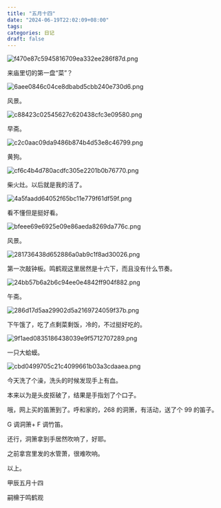 ```yaml
---
title: "五月十四"
date: "2024-06-19T22:02:09+08:00"
tags: 
categories: 日记
draft: false
---
```

![f470e87c5945816709ea332ee286f87d.png](https://cdn.jsdelivr.net/gh/luo029/blogimage@main/24%200619%202157%2002.png)

来庙里切的第一盘“菜”？

![6aee0846c04ce8dbabd5cbb240e730d6.png](https://cdn.jsdelivr.net/gh/luo029/blogimage@main/24%200619%202157%2037.png)

风景。

![c88423c02545627c620438cfc3e09580.png](https://cdn.jsdelivr.net/gh/luo029/blogimage@main/24%200619%202157%2045.png)

早斋。

![c2c0aac09da9486b874b4d53e8c46799.png](https://cdn.jsdelivr.net/gh/luo029/blogimage@main/24%200619%202158%2011.png)

黄狗。

![cf6c4b4d780acdfc305e2201b0b76770.png](https://cdn.jsdelivr.net/gh/luo029/blogimage@main/24%200619%202158%2011.png)

柴火灶。以后就是我的活了。

![4a5faadd64052f65bc11e779f61df59f.png](https://cdn.jsdelivr.net/gh/luo029/blogimage@main/24%200619%202158%2023.png)

看不懂但是挺好看。

![bfeee69e6925e09e86aeda8269da776c.png](https://cdn.jsdelivr.net/gh/luo029/blogimage@main/24%200619%202158%2052.png)

风景。

![281736438d652886a0ab9c1f8ad30026.png](https://cdn.jsdelivr.net/gh/luo029/blogimage@main/24%200619%202158%2052.png)

第一次敲钟板。鸣鹤观这里居然是十六下，而且没有什么节奏。

![24bb57b6a2b6c94ee0e4842ff904f882.png](https://cdn.jsdelivr.net/gh/luo029/blogimage@main/24%200619%202159%2015.png)

午斋。

![286d17d5aa29902d5a2169724059f37b.png](https://cdn.jsdelivr.net/gh/luo029/blogimage@main/24%200619%202159%2024.png)

下午饿了，吃了点剩菜剩饭，冷的，不过挺好吃的。

![9f1aed0835186438039e9f5712707289.png](https://cdn.jsdelivr.net/gh/luo029/blogimage@main/24%200619%202159%2053.png)

一只大蛤蟆。

![cbd0499705c21c4099661b03a3cdaaea.png](https://cdn.jsdelivr.net/gh/luo029/blogimage@main/24%200619%202159%2053.png)

今天洗了个澡，洗头的时候发现手上有血。

本来以为是头皮抠破了，结果是手指划了个口子。

哦，网上买的笛箫到了。呼和家的，268 的洞箫，有活动，送了个 99 的笛子。

G 调洞箫+ F 调竹笛。

还行，洞箫拿到手居然吹响了，好耶。

之前拿宫里发的水管萧，很难吹响。

以上。

甲辰五月十四

嗣檙于鸣鹤观